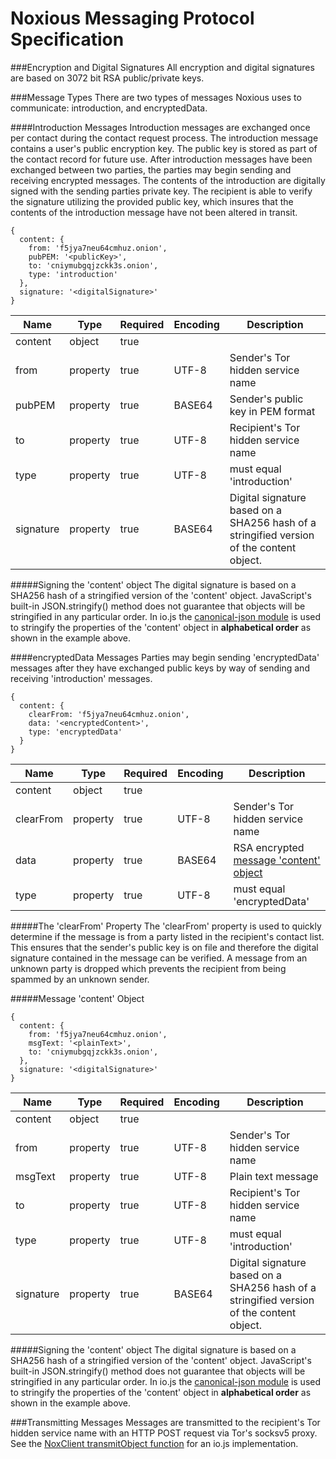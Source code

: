 Noxious Messaging Protocol Specification
==================================
###Encryption and Digital Signatures
All encryption and digital signatures are based on 3072 bit RSA public/private keys.

###Message Types
There are two types of messages Noxious uses to communicate: introduction, and
encryptedData.

####Introduction Messages
Introduction messages are exchanged once per contact during the contact request
process.  The introduction message contains a user's public encryption key.  The
public key is stored as part of the contact record for future use.  After
introduction messages have been exchanged between two parties, the parties may
begin sending and receiving encrypted messages.  The contents of the introduction
are digitally signed with the sending parties private key.  The recipient is able
to verify the signature utilizing the provided public key, which insures that the
contents of the introduction message have not been altered in transit.
```
{
  content: {
    from: 'f5jya7neu64cmhuz.onion',
    pubPEM: '<publicKey>',
    to: 'cniymubgqjzckk3s.onion',
    type: 'introduction'
  },
  signature: '<digitalSignature>'
}
```
Name | Type | Required | Encoding | Description
---- | ---- | -------- | --------   | -----------
content   | object    | true  |     |
from      | property  | true  | UTF-8   | Sender's Tor hidden service name
pubPEM    | property  | true  | BASE64  | Sender's public key in PEM format
to        | property  | true  | UTF-8   | Recipient's Tor hidden service name
type      | property  | true  | UTF-8   | must equal 'introduction'
signature | property  | true  | BASE64  | Digital signature based on a SHA256 hash of a stringified version of the content object.

#####Signing the 'content' object
The digital signature is based on a SHA256 hash of a stringified version of the
'content' object.  JavaScript's built-in JSON.stringify() method does not
guarantee that objects will be stringified in any particular order.  In io.js
the [canonical-json module][CJ] is used to stringify the properties of the 'content'
object in **alphabetical order** as shown in the example above.

####encryptedData Messages
Parties may begin sending 'encryptedData' messages after they have exchanged
public keys by way of sending and receiving 'introduction' messages.
```
{
  content: {
    clearFrom: 'f5jya7neu64cmhuz.onion',
    data: '<encryptedContent>',
    type: 'encryptedData'
  }
}
```
Name | Type | Required | Encoding | Description
---- | ---- | -------- | --------   | -----------
content   | object    | true  |         |
clearFrom | property  | true  | UTF-8   | Sender's Tor hidden service name
data      | property  | true  | BASE64  | RSA encrypted [message 'content' object](#message-content-object)
type      | property  | true  | UTF-8   | must equal 'encryptedData'

#####The 'clearFrom' Property
The 'clearFrom' property is used to quickly determine if the message is from a party
listed in the recipient's contact list.  This ensures that the sender's public
key is on file and therefore the digital signature contained in the message can
be verified.  A message from an unknown party is dropped which prevents the
recipient from being spammed by an unknown sender.

#####Message 'content' Object
```
{
  content: {
    from: 'f5jya7neu64cmhuz.onion',
    msgText: '<plainText>',
    to: 'cniymubgqjzckk3s.onion',
  },
  signature: '<digitalSignature>'
}
```
Name | Type | Required | Encoding | Description
---- | ---- | -------- | --------   | -----------
content   | object    | true  |     |
from      | property  | true  | UTF-8   | Sender's Tor hidden service name
msgText   | property  | true  | UTF-8   | Plain text message
to        | property  | true  | UTF-8   | Recipient's Tor hidden service name
type      | property  | true  | UTF-8   | must equal 'introduction'
signature | property  | true  | BASE64  | Digital signature based on a SHA256 hash of a stringified version of the content object.

#####Signing the 'content' object
The digital signature is based on a SHA256 hash of a stringified version of the
'content' object.  JavaScript's built-in JSON.stringify() method does not
guarantee that objects will be stringified in any particular order.  In io.js
the [canonical-json module][CJ] is used to stringify the properties of the 'content'
object in **alphabetical order** as shown in the example above.

###Transmitting Messages
Messages are transmitted to the recipient's Tor hidden service name with an HTTP
POST request via Tor's socksv5 proxy.  See the [NoxClient transmitObject function][TOF]
for an io.js implementation.

[CJ]:https://www.npmjs.com/package/canonical-json
[TOF]:https://github.com/mattcollier/noxious/blob/master/nox-client.js
